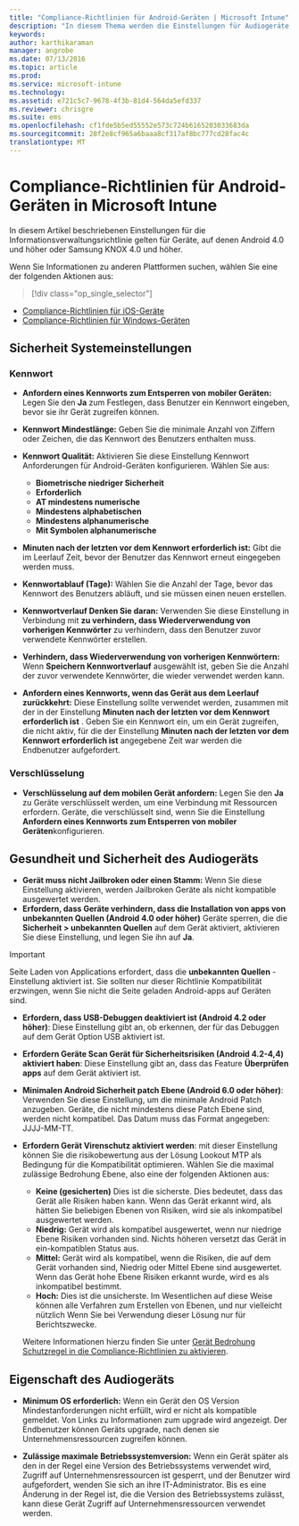 ```yaml
---
title: "Compliance-Richtlinien für Android-Geräten | Microsoft Intune"
description: "In diesem Thema werden die Einstellungen für Audiogeräte Compliance Richtlinie für Android-Geräten."
keywords: 
author: karthikaraman
manager: angrobe
ms.date: 07/13/2016
ms.topic: article
ms.prod: 
ms.service: microsoft-intune
ms.technology: 
ms.assetid: e721c5c7-9678-4f3b-81d4-564da5efd337
ms.reviewer: chrisgre
ms.suite: ems
ms.openlocfilehash: cf1fde5b5ed55552e573c724b6165203033683da
ms.sourcegitcommit: 28f2e8cf965a6baaa8cf317af8bc777cd28fac4c
translationtype: MT
---
```

# Compliance-Richtlinien für Android-Geräten in Microsoft Intune

In diesem Artikel beschriebenen Einstellungen für die Informationsverwaltungsrichtlinie gelten für Geräte, auf denen Android 4.0 und höher oder Samsung KNOX 4.0 und höher.

Wenn Sie Informationen zu anderen Plattformen suchen, wählen Sie eine der folgenden Aktionen aus:
> [!div class="op_single_selector"]
- [Compliance-Richtlinien für iOS-Geräte](ios-compliance-policy-settings-in-microsoft-intune.md)
- [Compliance-Richtlinien für Windows-Geräten](windows-compliance-policy-settings-in-microsoft-intune.md)

## Sicherheit Systemeinstellungen
### Kennwort
- **Anfordern eines Kennworts zum Entsperren von mobiler Geräten:** Legen Sie den **Ja** zum Festlegen, dass Benutzer ein Kennwort eingeben, bevor sie ihr Gerät zugreifen können.

-  **Kennwort Mindestlänge:** Geben Sie die minimale Anzahl von Ziffern oder Zeichen, die das Kennwort des Benutzers enthalten muss.

- **Kennwort Qualität:** Aktivieren Sie diese Einstellung Kennwort Anforderungen für Android-Geräten konfigurieren. Wählen Sie aus:
  -   **Biometrische niedriger Sicherheit**
  - **Erforderlich**
  -   **AT mindestens numerische**
  -   **Mindestens alphabetischen**
  -   **Mindestens alphanumerische**
  -   **Mit Symbolen alphanumerische**

- **Minuten nach der letzten vor dem Kennwort erforderlich ist:**  Gibt die im Leerlauf Zeit, bevor der Benutzer das Kennwort erneut eingegeben werden muss.

- **Kennwortablauf (Tage):** Wählen Sie die Anzahl der Tage, bevor das Kennwort des Benutzers abläuft, und sie müssen einen neuen erstellen.

- **Kennwortverlauf Denken Sie daran:** Verwenden Sie diese Einstellung in Verbindung mit **zu verhindern, dass Wiederverwendung von vorherigen Kennwörter** zu verhindern, dass den Benutzer zuvor verwendete Kennwörter erstellen.

- **Verhindern, dass Wiederverwendung von vorherigen Kennwörtern:** Wenn **Speichern Kennwortverlauf** ausgewählt ist, geben Sie die Anzahl der zuvor verwendete Kennwörter, die wieder verwendet werden kann.

- **Anfordern eines Kennworts, wenn das Gerät aus dem Leerlauf zurückkehrt:** Diese Einstellung sollte verwendet werden, zusammen mit der in der Einstellung **Minuten nach der letzten vor dem Kennwort erforderlich ist** . Geben Sie ein Kennwort ein, um ein Gerät zugreifen, die nicht aktiv, für die der Einstellung **Minuten nach der letzten vor dem Kennwort erforderlich ist** angegebene Zeit war werden die Endbenutzer aufgefordert.

### Verschlüsselung
- **Verschlüsselung auf dem mobilen Gerät anfordern:** Legen Sie den **Ja** zu Geräte verschlüsselt werden, um eine Verbindung mit Ressourcen erfordern. Geräte, die verschlüsselt sind, wenn Sie die Einstellung **Anfordern eines Kennworts zum Entsperren von mobiler Geräten**konfigurieren.

## Gesundheit und Sicherheit des Audiogeräts

- **Gerät muss nicht Jailbroken oder einen Stamm:** Wenn Sie diese Einstellung aktivieren, werden Jailbroken Geräte als nicht kompatible ausgewertet werden.
- **Erfordern, dass Geräte verhindern, dass die Installation von apps von unbekannten Quellen (Android 4.0 oder höher)** Geräte sperren, die die **Sicherheit > unbekannten Quellen** auf dem Gerät aktiviert, aktivieren Sie diese Einstellung, und legen Sie ihn auf **Ja**.  
>[!IMPORTANT]
>Seite Laden von Applications erfordert, dass die **unbekannten Quellen** -Einstellung aktiviert ist.  Sie sollten nur dieser Richtlinie Kompatibilität erzwingen, wenn Sie nicht die Seite geladen Android-apps auf Geräten sind.

- **Erfordern, dass USB-Debuggen deaktiviert ist (Android 4.2 oder höher)**: Diese Einstellung gibt an, ob erkennen, der für das Debuggen auf dem Gerät Option USB aktiviert ist.
- **Erfordern Geräte Scan Gerät für Sicherheitsrisiken (Android 4.2-4,4) aktiviert haben**: Diese Einstellung gibt an, dass das Feature **Überprüfen apps** auf dem Gerät aktiviert ist.
- **Minimalen Android Sicherheit patch Ebene (Android 6.0 oder höher)**: Verwenden Sie diese Einstellung, um die minimale Android Patch anzugeben.  Geräte, die nicht mindestens diese Patch Ebene sind, werden nicht kompatibel. Das Datum muss das Format angegeben: JJJJ-MM-TT.
- **Erfordern Gerät Virenschutz aktiviert werden**: mit dieser Einstellung können Sie die risikobewertung aus der Lösung Lookout MTP als Bedingung für die Kompatibilität optimieren. Wählen Sie die maximal zulässige Bedrohung Ebene, also eine der folgenden Aktionen aus:

  - **Keine (gesicherten)** Dies ist die sicherste. Dies bedeutet, dass das Gerät alle Risiken haben kann. Wenn das Gerät erkannt wird, als hätten Sie beliebigen Ebenen von Risiken, wird sie als inkompatibel ausgewertet werden.
  - **Niedrig:** Gerät wird als kompatibel ausgewertet, wenn nur niedrige Ebene Risiken vorhanden sind. Nichts höheren versetzt das Gerät in ein-kompatiblen Status aus.
  - **Mittel:** Gerät wird als kompatibel, wenn die Risiken, die auf dem Gerät vorhanden sind, Niedrig oder Mittel Ebene sind ausgewertet. Wenn das Gerät hohe Ebene Risiken erkannt wurde, wird es als inkompatibel bestimmt.
  - **Hoch:** Dies ist die unsicherste. Im Wesentlichen auf diese Weise können alle Verfahren zum Erstellen von Ebenen, und nur vielleicht nützlich Wenn Sie bei Verwendung dieser Lösung nur für Berichtszwecke.

  Weitere Informationen hierzu finden Sie unter [Gerät Bedrohung Schutzregel in die Compliance-Richtlinien zu aktivieren](enable-device-threat-protection-rule-in-compliance-policy.md).

## Eigenschaft des Audiogeräts
- **Minimum OS erforderlich:** Wenn ein Gerät den OS Version Mindestanforderungen nicht erfüllt, wird er nicht als kompatible gemeldet.
  Von Links zu Informationen zum upgrade wird angezeigt. Der Endbenutzer können Geräts upgrade, nach denen sie Unternehmensressourcen zugreifen können.

- **Zulässige maximale Betriebssystemversion:** Wenn ein Gerät später als den in der Regel eine Version des Betriebssystems verwendet wird, Zugriff auf Unternehmensressourcen ist gesperrt, und der Benutzer wird aufgefordert, wenden Sie sich an ihre IT-Administrator. Bis es eine Änderung in der Regel ist, die die Version des Betriebssystems zulässt, kann diese Gerät Zugriff auf Unternehmensressourcen verwendet werden.
